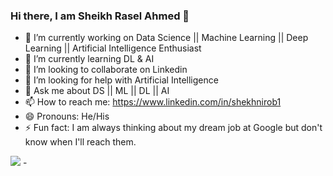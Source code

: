 ### Hi there, I am Sheikh Rasel Ahmed 👋


- 🔭 I’m currently working on Data Science || Machine Learning || Deep Learning || Artificial Intelligence Enthusiast
- 🌱 I’m currently learning DL & AI
- 👯 I’m looking to collaborate on Linkedin
- 🤔 I’m looking for help with Artificial Intelligence
- 💬 Ask me about DS || ML || DL || AI
- 📫 How to reach me: https://www.linkedin.com/in/shekhnirob1
- 😄 Pronouns: He/His
- ⚡ Fun fact: I am always thinking about my dream job at Google but don't know when I'll reach them.

<img src="https://github-readme-stats.vercel.app/api?username=Rasel1435&&show_icons=true&title_color=ffffff&icon_color=bb2acf&text_color=daf7dc&bg_color=151515">
-
